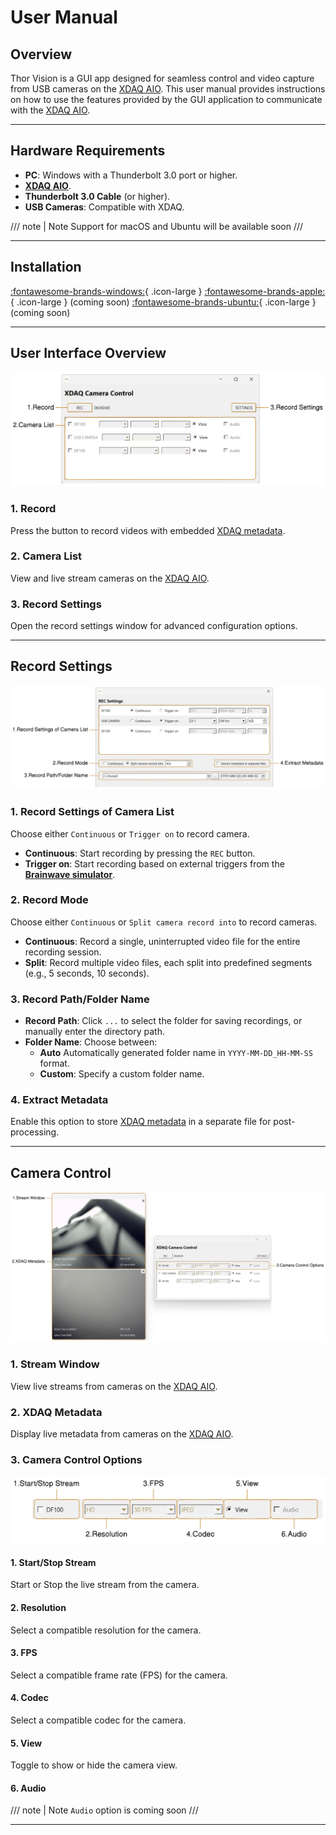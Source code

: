 # User Manual

## Overview

Thor Vision is a GUI app designed for seamless control and video capture from USB cameras on the [XDAQ AIO](https://kontex.io/pages/xdaq). This user manual provides instructions on how to use the features provided by the GUI application to communicate with the [XDAQ AIO](https://kontex.io/pages/xdaq).

---

## Hardware Requirements

* **PC**: Windows with a Thunderbolt 3.0 port or higher.
* [**XDAQ AIO**](https://kontex.io/pages/xdaq).
* **Thunderbolt 3.0 Cable** (or higher).
* **USB Cameras**: Compatible with XDAQ.

/// note | Note 
Support for macOS and Ubuntu will be available soon
///

---

## Installation

[:fontawesome-brands-windows:](https://github.com/kontex-neuro/XDAQ-VC/releases/download/v0.0.1/XDAQ-VC-0.0.1-win64.exe){ .icon-large } 
[:fontawesome-brands-apple:](){ .icon-large } (coming soon) 
[:fontawesome-brands-ubuntu:](){ .icon-large } (coming soon)

---

## User Interface Overview

!["UI Overview"](ui-overview.png)

### 1. Record

Press the button to record videos with embedded [XDAQ metadata](metadata.md).

### 2. Camera List

View and live stream cameras on the [XDAQ AIO](https://kontex.io/pages/xdaq).

### 3. Record Settings

Open the record settings window for advanced configuration options.

---

## Record Settings

!["Record Settings"](record-settings.png)

### 1. Record Settings of Camera List

Choose either `Continuous` or `Trigger on` to record camera.

* **Continuous**: Start recording by pressing the `REC` button.
* **Trigger on**: Start recording based on external triggers from the [**Brainwave simulator**](https://kontex.io/products/brain-signal-simulator).

### 2. Record Mode

Choose either `Continuous` or `Split camera record into` to record cameras.

* **Continuous**: Record a single, uninterrupted video file for the entire recording session.
* **Split**: Record multiple video files, each split into predefined segments (e.g., 5 seconds, 10 seconds).

### 3. Record Path/Folder Name

* **Record Path**: Click `...` to select the folder for saving recordings, or manually enter the directory path.
* **Folder Name**: Choose between:
    * **Auto** Automatically generated folder name in `YYYY-MM-DD_HH-MM-SS` format.
    * **Custom**: Specify a custom folder name.

### 4. Extract Metadata

Enable this option to store [XDAQ metadata](metadata.md) in a separate file for post-processing.

---

## Camera Control

!["Camera Control"](camera-control.png)

### 1. Stream Window

View live streams from cameras on the [XDAQ AIO](https://kontex.io/pages/xdaq).

### 2. XDAQ Metadata

Display live metadata from cameras on the [XDAQ AIO](https://kontex.io/pages/xdaq).

### 3. Camera Control Options

!["Camera Control Options"](camera-control-options.png)

#### 1. Start/Stop Stream

Start or Stop the live stream from the camera.

#### 2. Resolution

Select a compatible resolution for the camera.

#### 3. FPS

Select a compatible frame rate (FPS) for the camera.

#### 4. Codec

Select a compatible codec for the camera.

#### 5. View

Toggle to show or hide the camera view.

#### 6. Audio

/// note | Note 
`Audio` option is coming soon
///

---
